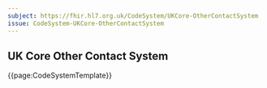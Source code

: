 ```yaml
---
subject: https://fhir.hl7.org.uk/CodeSystem/UKCore-OtherContactSystem
issue: CodeSystem-UKCore-OtherContactSystem
---
```

##  UK Core Other Contact System

{{page:CodeSystemTemplate}}